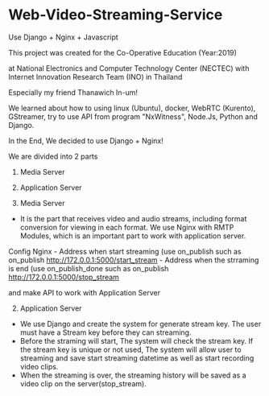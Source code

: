 # Web-Video-Streaming-Service
Use Django + Nginx + Javascript

This project was created for the Co-Operative Education (Year:2019)

at National Electronics and Computer Technology Center (NECTEC)
with Internet Innovation Research Team (INO) in Thailand

Especially my friend Thanawich In-um!

We learned about how to using linux (Ubuntu), docker, WebRTC (Kurento), GStreamer, try to use API from program "NxWitness", Node.Js, Python and Django.

In the End, We decided to use Django + Nginx!

We are divided into 2 parts
1. Media Server 
2. Application Server

1. Media Server 
  - It is the part that receives video and audio streams, including format conversion for viewing in each format.
  We use Nginx with RMTP Modules, which is an important part to work with application server.
  
  Config Nginx 
    - Address when start streaming (use on_publish such as on_publish http://172.0.0.1:5000/start_stream
    - Address when the strraming is end (use on_publish_done such as on_publish http://172.0.0.1:5000/stop_stream
    
  and make API to work with Application Server
    

2. Application Server
  - We use Django and create the system for generate stream key. The user must have a Stream key before they can streaming.
  - Before the straming will start, The system will check the stream key.
  If the stream key is unique or not used, The system will allow user to streaming and save start streaming datetime as well as start recording video clips.
  - When the streaming is over, the streaming history will be saved as a video clip on the server(stop_stream).


